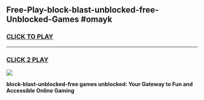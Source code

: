 
## Free-Play-block-blast-unblocked-free-Unblocked-Games #omayk
<h3>
<a href="https://news.freeplayer.one?title=block-blast-unblocked-free&ref=8M">CLICK TO PLAY</a></h3>
<hr>

<h3>
<a href="https://news.freeplayer.one?title=block-blast-unblocked-free&ref=8M">CLICK 2 PLAY</a>
  
</h3>

<a href="https://news.freeplayer.one?title=block-blast-unblocked-free&ref=8M"><img src="https://clearcache.store/games.png"></a>


**block-blast-unblocked-free games unblocked: Your Gateway to Fun and Accessible Online Gaming**
